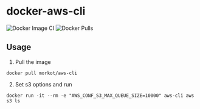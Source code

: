 # docker-aws-cli



![Docker Image CI](https://github.com/morkot/docker-aws-cli/workflows/Docker%20Image%20CI/badge.svg)
![Docker Pulls](https://img.shields.io/docker/pulls/morkot/aws-cli)

## Usage

1. Pull the image

```shell
docker pull morkot/aws-cli
```

2. Set s3 options and run

```shell
docker run -it --rm -e "AWS_CONF_S3_MAX_QUEUE_SIZE=10000" aws-cli aws s3 ls
```
